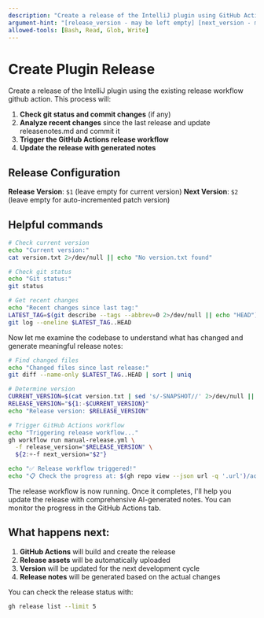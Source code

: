 ```yaml
---
description: "Create a release of the IntelliJ plugin using GitHub Actions with AI-generated release notes"
argument-hint: "[release_version - may be left empty] [next_version - may be left empty]"
allowed-tools: [Bash, Read, Glob, Write]
---
```


# Create Plugin Release

Create a release of the IntelliJ plugin using the existing release workflow github action. This process will:
1. **Check git status and commit changes** (if any)
2. **Analyze recent changes** since the last release and update releasenotes.md and commit it
3. **Trigger the GitHub Actions release workflow**
4. **Update the release with generated notes**

## Release Configuration

**Release Version**: `$1` (leave empty for current version)
**Next Version**: `$2` (leave empty for auto-incremented patch version)

## Helpful commands

```bash
# Check current version
echo "Current version:"
cat version.txt 2>/dev/null || echo "No version.txt found"

# Check git status
echo "Git status:"
git status

# Get recent changes
echo "Recent changes since last tag:"
LATEST_TAG=$(git describe --tags --abbrev=0 2>/dev/null || echo "HEAD")
git log --oneline $LATEST_TAG..HEAD
```

Now let me examine the codebase to understand what has changed and generate meaningful release notes:

```bash
# Find changed files
echo "Changed files since last release:"
git diff --name-only $LATEST_TAG..HEAD | sort | uniq
```


```bash
# Determine version
CURRENT_VERSION=$(cat version.txt | sed 's/-SNAPSHOT//' 2>/dev/null || echo "1.0.0")
RELEASE_VERSION="${1:-$CURRENT_VERSION}"
echo "Release version: $RELEASE_VERSION"

# Trigger GitHub Actions workflow
echo "Triggering release workflow..."
gh workflow run manual-release.yml \
  -f release_version="$RELEASE_VERSION" \
  ${2:+-f next_version="$2"}

echo "✅ Release workflow triggered!"
echo "📋 Check the progress at: $(gh repo view --json url -q '.url')/actions"
```

The release workflow is now running. Once it completes, I'll help you update the release with comprehensive AI-generated notes. You can monitor the progress in the GitHub Actions tab.

## What happens next:

1. **GitHub Actions** will build and create the release
2. **Release assets** will be automatically uploaded
3. **Version** will be updated for the next development cycle
4. **Release notes** will be generated based on the actual changes

You can check the release status with:
```bash
gh release list --limit 5
```